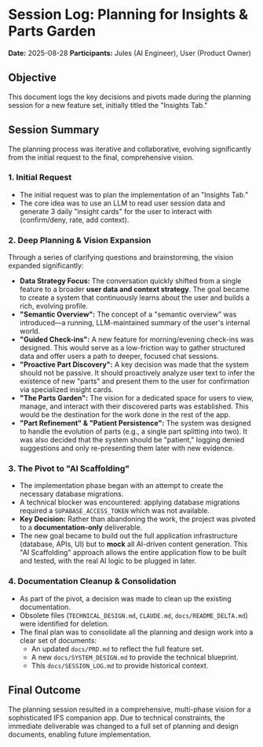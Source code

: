# Session Log: Planning for Insights & Parts Garden

**Date:** 2025-08-28
**Participants:** Jules (AI Engineer), User (Product Owner)

## Objective

This document logs the key decisions and pivots made during the planning session for a new feature set, initially titled the "Insights Tab."

## Session Summary

The planning process was iterative and collaborative, evolving significantly from the initial request to the final, comprehensive vision.

### 1. Initial Request

- The initial request was to plan the implementation of an "Insights Tab."
- The core idea was to use an LLM to read user session data and generate 3 daily "insight cards" for the user to interact with (confirm/deny, rate, add context).

### 2. Deep Planning & Vision Expansion

Through a series of clarifying questions and brainstorming, the vision expanded significantly:

- **Data Strategy Focus:** The conversation quickly shifted from a single feature to a broader **user data and context strategy**. The goal became to create a system that continuously learns about the user and builds a rich, evolving profile.
- **"Semantic Overview":** The concept of a "semantic overview" was introduced—a running, LLM-maintained summary of the user's internal world.
- **"Guided Check-ins":** A new feature for morning/evening check-ins was designed. This would serve as a low-friction way to gather structured data and offer users a path to deeper, focused chat sessions.
- **"Proactive Part Discovery":** A key decision was made that the system should not be passive. It should proactively analyze user text to infer the existence of new "parts" and present them to the user for confirmation via specialized insight cards.
- **"The Parts Garden":** The vision for a dedicated space for users to view, manage, and interact with their discovered parts was established. This would be the destination for the work done in the rest of the app.
- **"Part Refinement" & "Patient Persistence":** The system was designed to handle the evolution of parts (e.g., a single part splitting into two). It was also decided that the system should be "patient," logging denied suggestions and only re-presenting them later with new evidence.

### 3. The Pivot to "AI Scaffolding"

- The implementation phase began with an attempt to create the necessary database migrations.
- A technical blocker was encountered: applying database migrations required a `SUPABASE_ACCESS_TOKEN` which was not available.
- **Key Decision:** Rather than abandoning the work, the project was pivoted to a **documentation-only** deliverable.
- The new goal became to build out the full application infrastructure (database, APIs, UI) but to **mock** all AI-driven content generation. This "AI Scaffolding" approach allows the entire application flow to be built and tested, with the real AI logic to be plugged in later.

### 4. Documentation Cleanup & Consolidation

- As part of the pivot, a decision was made to clean up the existing documentation.
- Obsolete files (`TECHNICAL_DESIGN.md`, `CLAUDE.md`, `docs/README_DELTA.md`) were identified for deletion.
- The final plan was to consolidate all the planning and design work into a clear set of documents:
    - An updated `docs/PRD.md` to reflect the full feature set.
    - A new `docs/SYSTEM_DESIGN.md` to provide the technical blueprint.
    - This `docs/SESSION_LOG.md` to provide historical context.

## Final Outcome

The planning session resulted in a comprehensive, multi-phase vision for a sophisticated IFS companion app. Due to technical constraints, the immediate deliverable was changed to a full set of planning and design documents, enabling future implementation.
